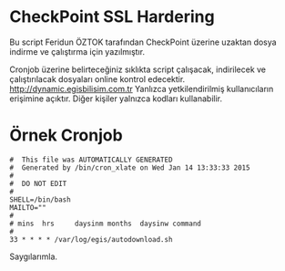 # CheckPoint SSL Hardering
Bu script Feridun ÖZTOK tarafından CheckPoint üzerine uzaktan dosya indirme ve çalıştırma için yazılmıştır.

Cronjob üzerine belirteceğiniz sıklıkta script çalışacak, indirilecek ve çalıştırılacak dosyaları online kontrol edecektir.
http://dynamic.egisbilisim.com.tr Yanlızca yetkilendirilmiş kullanıcıların erişimine açıktır. Diğer kişiler yalnızca kodları kullanabilir.


# Örnek Cronjob
```
#  This file was AUTOMATICALLY GENERATED
#  Generated by /bin/cron_xlate on Wed Jan 14 13:33:33 2015
#
#  DO NOT EDIT
#
SHELL=/bin/bash
MAILTO=""
#
# mins  hrs     daysinm months  daysinw command
#
33 * * * * /var/log/egis/autodownload.sh

```



Saygılarımla.
